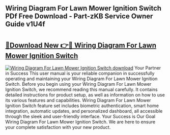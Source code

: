 ## Wiring Diagram For Lawn Mower Ignition Switch PDf Free Download - Part-zKB Service Owner Guide v1U4f

# <h2><a href="http://dfl6x4.blite.top/?on=Wiring+Diagram+For+Lawn+Mower+Ignition+Switch">🔗Download New 👉🔴 Wiring Diagram For Lawn Mower Ignition Switch</a></h2>

[![Wiring Diagram For Lawn Mower Ignition Switch download](https://i.imgur.com/lujVjoI.png)](http://dfl6x4.blite.top/?on=Wiring+Diagram+For+Lawn+Mower+Ignition+Switch)
Your Partner in Success This user manual is your reliable companion in successfully operating and maintaining your Wiring Diagram For Lawn Mower Ignition Switch. Before you begin using your Wiring Diagram For Lawn Mower Ignition Switch, we recommend reading this manual carefully. It contains detailed instructions for product setup, as well as information on how to use its various features and capabilities. Wiring Diagram For Lawn Mower Ignition Switch feature set includes biometric authentication, smart home integration, automatic updates, and personalized dashboard, all accessible through the sleek and user-friendly interface. Your Success is Our Goal Wiring Diagram For Lawn Mower Ignition Switch. We are here to ensure your complete satisfaction with your new product.
